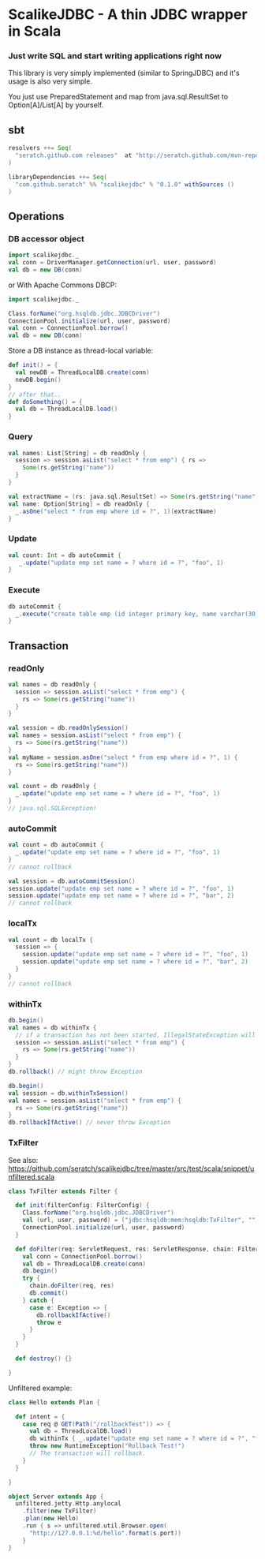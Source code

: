 # ScalikeJDBC - A thin JDBC wrapper in Scala

### Just write SQL and start writing applications right now

This library is very simply implemented (similar to SpringJDBC) and it's usage is also very simple.

You just use PreparedStatement and map from java.sql.ResultSet to Option[A]/List[A] by yourself.

## sbt

```scala
resolvers ++= Seq(
  "seratch.github.com releases"  at "http://seratch.github.com/mvn-repo/releases"
)

libraryDependencies ++= Seq(
  "com.github.seratch" %% "scalikejdbc" % "0.1.0" withSources ()
)
```

## Operations

### DB accessor object

```scala
import scalikejdbc._
val conn = DriverManager.getConnection(url, user, password)
val db = new DB(conn)
```

or With Apache Commons DBCP:

```scala
import scalikejdbc._

Class.forName("org.hsqldb.jdbc.JDBCDriver")
ConnectionPool.initialize(url, user, password)
val conn = ConnectionPool.borrow()
val db = new DB(conn)
```

Store a DB instance as thread-local variable:

```scala
def init() = {
  val newDB = ThreadLocalDB.create(conn)
  newDB.begin()
}
// after that..
def doSomething() = {
  val db = ThreadLocalDB.load()
}
```

### Query

```scala
val names: List[String] = db readOnly {
  session => session.asList("select * from emp") { rs =>
    Some(rs.getString("name"))
  }
}
```

```scala
val extractName = (rs: java.sql.ResultSet) => Some(rs.getString("name"))
val name: Option[String] = db readOnly {
  _.asOne("select * from emp where id = ?", 1)(extractName)
}
```

### Update

```scala
val count: Int = db autoCommit {
   _.update("update emp set name = ? where id = ?", "foo", 1)
}
```

### Execute

```scala
db autoCommit {
  _.execute("create table emp (id integer primary key, name varchar(30))")
}
```

## Transaction

### readOnly

```scala
val names = db readOnly {
  session => session.asList("select * from emp") {
    rs => Some(rs.getString("name"))
  }
}
```

```scala
val session = db.readOnlySession()
val names = session.asList("select * from emp") {
  rs => Some(rs.getString("name"))
}
val myName = session.asOne("select * from emp where id = ?", 1) {
  rs => Some(rs.getString("name"))
}
```

```scala
val count = db readOnly {
  _.update("update emp set name = ? where id = ?", "foo", 1)
}
// java.sql.SQLException!
```

### autoCommit

```scala
val count = db autoCommit {
  _.update("update emp set name = ? where id = ?", "foo", 1)
}
// cannot rollback
```

```scala
val session = db.autoCommitSession()
session.update("update emp set name = ? where id = ?", "foo", 1)
session.update("update emp set name = ? where id = ?", "bar", 2)
// cannot rollback
```

### localTx

```scala
val count = db localTx {
  session => {
    session.update("update emp set name = ? where id = ?", "foo", 1)
    session.update("update emp set name = ? where id = ?", "bar", 2)
  }
}
// cannot rollback
```

### withinTx

```scala
db.begin()
val names = db withinTx {
  // if a transaction has not been started, IllegalStateException will be thrown
  session => session.asList("select * from emp") {
    rs => Some(rs.getString("name"))
  }
}
db.rollback() // might throw Exception
```

```scala
db.begin()
val session = db.withinTxSession()
val names = session.asList("select * from emp") {
  rs => Some(rs.getString("name"))
}
db.rollbackIfActive() // never throw Exception
```

### TxFilter

See also: https://github.com/seratch/scalikejdbc/tree/master/src/test/scala/snippet/unfiltered.scala

```scala
class TxFilter extends Filter {

  def init(filterConfig: FilterConfig) {
    Class.forName("org.hsqldb.jdbc.JDBCDriver")
    val (url, user, password) = ("jdbc:hsqldb:mem:hsqldb:TxFilter", "", "")
    ConnectionPool.initialize(url, user, password)
  }

  def doFilter(req: ServletRequest, res: ServletResponse, chain: FilterChain) {
    val conn = ConnectionPool.borrow()
    val db = ThreadLocalDB.create(conn)
    db.begin()
    try {
      chain.doFilter(req, res)
      db.commit()
    } catch {
      case e: Exception => {
        db.rollbackIfActive()
        throw e
      }
    }
  }

  def destroy() {}

}
```

Unfiltered example:

```scala
class Hello extends Plan {

  def intent = {
    case req @ GET(Path("/rollbackTest")) => {
      val db = ThreadLocalDB.load()
      db withinTx { _.update("update emp set name = ? where id = ?", "foo", 1) }
      throw new RuntimeException("Rollback Test!")
      // The transaction will rollback.
    }
  }

}

object Server extends App {
  unfiltered.jetty.Http.anylocal
    .filter(new TxFilter)
    .plan(new Hello)
    .run { s => unfiltered.util.Browser.open(
      "http://127.0.0.1:%d/hello".format(s.port))
    }
}
```

